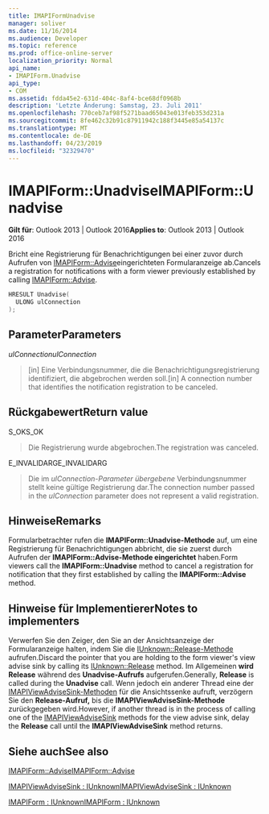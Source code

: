 ```yaml
---
title: IMAPIFormUnadvise
manager: soliver
ms.date: 11/16/2014
ms.audience: Developer
ms.topic: reference
ms.prod: office-online-server
localization_priority: Normal
api_name:
- IMAPIForm.Unadvise
api_type:
- COM
ms.assetid: fdda45e2-631d-404c-8af4-bce68df0968b
description: 'Letzte Änderung: Samstag, 23. Juli 2011'
ms.openlocfilehash: 770ceb7af98f5271baad65043e013feb353d231a
ms.sourcegitcommit: 8fe462c32b91c87911942c188f3445e85a54137c
ms.translationtype: MT
ms.contentlocale: de-DE
ms.lasthandoff: 04/23/2019
ms.locfileid: "32329470"
---
```

# <a name="imapiformunadvise"></a><span data-ttu-id="436ec-103">IMAPIForm::Unadvise</span><span class="sxs-lookup"><span data-stu-id="436ec-103">IMAPIForm::Unadvise</span></span>

  
  
<span data-ttu-id="436ec-104">**Gilt für**: Outlook 2013 | Outlook 2016</span><span class="sxs-lookup"><span data-stu-id="436ec-104">**Applies to**: Outlook 2013 | Outlook 2016</span></span> 
  
<span data-ttu-id="436ec-105">Bricht eine Registrierung für Benachrichtigungen bei einer zuvor durch Aufrufen von [IMAPIForm::Advise](imapiform-advise.md)eingerichteten Formularanzeige ab.</span><span class="sxs-lookup"><span data-stu-id="436ec-105">Cancels a registration for notifications with a form viewer previously established by calling [IMAPIForm::Advise](imapiform-advise.md).</span></span>
  
```cpp
HRESULT Unadvise(
  ULONG ulConnection
);
```

## <a name="parameters"></a><span data-ttu-id="436ec-106">Parameter</span><span class="sxs-lookup"><span data-stu-id="436ec-106">Parameters</span></span>

 <span data-ttu-id="436ec-107">_ulConnection_</span><span class="sxs-lookup"><span data-stu-id="436ec-107">_ulConnection_</span></span>
  
> <span data-ttu-id="436ec-108">[in] Eine Verbindungsnummer, die die Benachrichtigungsregistrierung identifiziert, die abgebrochen werden soll.</span><span class="sxs-lookup"><span data-stu-id="436ec-108">[in] A connection number that identifies the notification registration to be canceled.</span></span>
    
## <a name="return-value"></a><span data-ttu-id="436ec-109">Rückgabewert</span><span class="sxs-lookup"><span data-stu-id="436ec-109">Return value</span></span>

<span data-ttu-id="436ec-110">S_OK</span><span class="sxs-lookup"><span data-stu-id="436ec-110">S_OK</span></span> 
  
> <span data-ttu-id="436ec-111">Die Registrierung wurde abgebrochen.</span><span class="sxs-lookup"><span data-stu-id="436ec-111">The registration was canceled.</span></span>
    
<span data-ttu-id="436ec-112">E_INVALIDARG</span><span class="sxs-lookup"><span data-stu-id="436ec-112">E_INVALIDARG</span></span> 
  
> <span data-ttu-id="436ec-113">Die im  _ulConnection-Parameter übergebene_ Verbindungsnummer stellt keine gültige Registrierung dar.</span><span class="sxs-lookup"><span data-stu-id="436ec-113">The connection number passed in the  _ulConnection_ parameter does not represent a valid registration.</span></span> 
    
## <a name="remarks"></a><span data-ttu-id="436ec-114">Hinweise</span><span class="sxs-lookup"><span data-stu-id="436ec-114">Remarks</span></span>

<span data-ttu-id="436ec-115">Formularbetrachter rufen die **IMAPIForm::Unadvise-Methode** auf, um eine Registrierung für Benachrichtigungen abbricht, die sie zuerst durch Aufrufen der **IMAPIForm::Advise-Methode eingerichtet** haben.</span><span class="sxs-lookup"><span data-stu-id="436ec-115">Form viewers call the **IMAPIForm::Unadvise** method to cancel a registration for notification that they first established by calling the **IMAPIForm::Advise** method.</span></span> 
  
## <a name="notes-to-implementers"></a><span data-ttu-id="436ec-116">Hinweise für Implementierer</span><span class="sxs-lookup"><span data-stu-id="436ec-116">Notes to implementers</span></span>

<span data-ttu-id="436ec-117">Verwerfen Sie den Zeiger, den Sie an der Ansichtsanzeige der Formularanzeige halten, indem Sie die [IUnknown::Release-Methode](https://msdn.microsoft.com/library/ms682317%28v=VS.85%29.aspx) aufrufen.</span><span class="sxs-lookup"><span data-stu-id="436ec-117">Discard the pointer that you are holding to the form viewer's view advise sink by calling its [IUnknown::Release](https://msdn.microsoft.com/library/ms682317%28v=VS.85%29.aspx) method.</span></span> <span data-ttu-id="436ec-118">Im Allgemeinen **wird Release** während des **Unadvise-Aufrufs** aufgerufen.</span><span class="sxs-lookup"><span data-stu-id="436ec-118">Generally, **Release** is called during the **Unadvise** call.</span></span> <span data-ttu-id="436ec-119">Wenn jedoch ein anderer Thread eine der [IMAPIViewAdviseSink-Methoden](imapiviewadvisesinkiunknown.md) für die Ansichtssenke aufruft, verzögern Sie den **Release-Aufruf,** bis die **IMAPIViewAdviseSink-Methode** zurückgegeben wird.</span><span class="sxs-lookup"><span data-stu-id="436ec-119">However, if another thread is in the process of calling one of the [IMAPIViewAdviseSink](imapiviewadvisesinkiunknown.md) methods for the view advise sink, delay the **Release** call until the **IMAPIViewAdviseSink** method returns.</span></span> 
  
## <a name="see-also"></a><span data-ttu-id="436ec-120">Siehe auch</span><span class="sxs-lookup"><span data-stu-id="436ec-120">See also</span></span>



[<span data-ttu-id="436ec-121">IMAPIForm::Advise</span><span class="sxs-lookup"><span data-stu-id="436ec-121">IMAPIForm::Advise</span></span>](imapiform-advise.md)
  
[<span data-ttu-id="436ec-122">IMAPIViewAdviseSink : IUnknown</span><span class="sxs-lookup"><span data-stu-id="436ec-122">IMAPIViewAdviseSink : IUnknown</span></span>](imapiviewadvisesinkiunknown.md)
  
[<span data-ttu-id="436ec-123">IMAPIForm : IUnknown</span><span class="sxs-lookup"><span data-stu-id="436ec-123">IMAPIForm : IUnknown</span></span>](imapiformiunknown.md)

